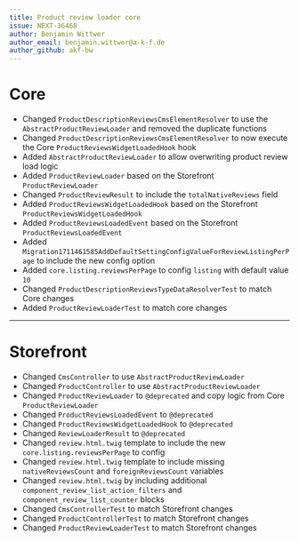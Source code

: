 ```yaml
---
title: Product review loader core
issue: NEXT-36468
author: Benjamin Wittwer
author_email: benjamin.wittwer@a-k-f.de
author_github: akf-bw
---
```

# Core
* Changed `ProductDescriptionReviewsCmsElementResolver` to use the `AbstractProductReviewLoader` and removed the duplicate functions
* Changed `ProductDescriptionReviewsCmsElementResolver` to now execute the Core `ProductReviewsWidgetLoadedHook` hook
* Added `AbstractProductReviewLoader` to allow overwriting product review load logic
* Added `ProductReviewLoader` based on the Storefront `ProductReviewLoader`
* Changed `ProductReviewResult` to include the `totalNativeReviews` field
* Added `ProductReviewsWidgetLoadedHook` based on the Storefront `ProductReviewsWidgetLoadedHook`
* Added `ProductReviewsLoadedEvent` based on the Storefront `ProductReviewsLoadedEvent`
* Added `Migration1711461585AddDefaultSettingConfigValueForReviewListingPerPage` to include the new config option
* Added `core.listing.reviewsPerPage` to config `listing` with default value `10`
* Changed `ProductDescriptionReviewsTypeDataResolverTest` to match Core changes
* Added `ProductReviewLoaderTest` to match core changes
___
# Storefront
* Changed `CmsController` to use `AbstractProductReviewLoader`
* Changed `ProductController` to use `AbstractProductReviewLoader`
* Changed `ProductReviewLoader` to `@deprecated` and copy logic from Core `ProductReviewLoader`
* Changed `ProductReviewsLoadedEvent` to `@deprecated`
* Changed `ProductReviewsWidgetLoadedHook` to `@deprecated`
* Changed `ReviewLoaderResult` to `@deprecated`
* Changed `review.html.twig` template to include the new `core.listing.reviewsPerPage` to config
* Changed `review.html.twig` template to include missing `nativeReviewsCount` and `foreignReviewsCount` variables
* Changed `review.html.twig` by including additional `component_review_list_action_filters` and `component_review_list_counter` blocks
* Changed `CmsControllerTest` to match Storefront changes
* Changed `ProductControllerTest` to match Storefront changes
* Changed `ProductReviewLoaderTest` to match Storefront changes
